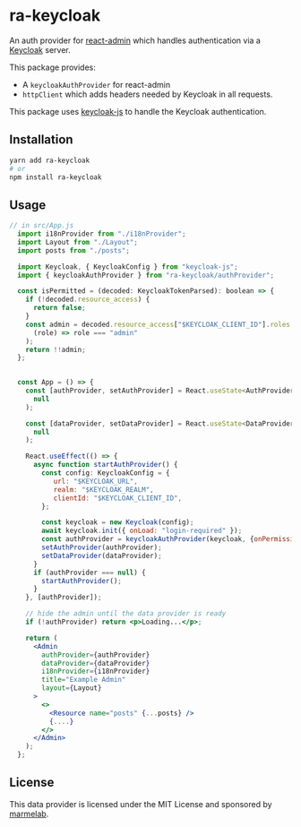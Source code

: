 # ra-keycloak

An auth provider for [react-admin](https://github.com/marmelab/react-admin) which handles authentication via a [Keycloak](https://www.keycloak.org/guides) server.

This package provides:

-   A `keycloakAuthProvider` for react-admin
-   `httpClient` which adds headers needed by Keycloak in all requests.

This package uses [keycloak-js](https://www.npmjs.com/package/keycloak-js) to handle the Keycloak authentication.

## Installation

```sh
yarn add ra-keycloak
# or
npm install ra-keycloak
```

## Usage

```jsx
// in src/App.js
  import i18nProvider from "./i18nProvider";
  import Layout from "./Layout";
  import posts from "./posts";

  import Keycloak, { KeycloakConfig } from "keycloak-js";
  import { keycloakAuthProvider } from "ra-keycloak/authProvider";

  const isPermitted = (decoded: KeycloakTokenParsed): boolean => {
    if (!decoded.resource_access) {
      return false;
    }
    const admin = decoded.resource_access["$KEYCLOAK_CLIENT_ID"].roles.find(
      (role) => role === "admin"
    );
    return !!admin;
  };
  

  const App = () => {
    const [authProvider, setAuthProvider] = React.useState<AuthProvider | null>(
      null
    );

    const [dataProvider, setDataProvider] = React.useState<DataProvider | null>(
      null
    );

    React.useEffect(() => {
      async function startAuthProvider() {
        const config: KeycloakConfig = {
           url: "$KEYCLOAK_URL",
           realm: "$KEYCLOAK_REALM",
           clientId: "$KEYCLOAK_CLIENT_ID",
        };

        const keycloak = new Keycloak(config);
        await keycloak.init({ onLoad: "login-required" });
        const authProvider = keycloakAuthProvider(keycloak, {onPermissions: isPermitted});
        setAuthProvider(authProvider);
        setDataProvider(dataProvider);
      }
      if (authProvider === null) {
        startAuthProvider();
      }
    }, [authProvider]);

    // hide the admin until the data provider is ready
    if (!authProvider) return <p>Loading...</p>;

    return (
      <Admin
        authProvider={authProvider}
        dataProvider={dataProvider}
        i18nProvider={i18nProvider}
        title="Example Admin"
        layout={Layout}
      >
        <>
          <Resource name="posts" {...posts} />
          {....}
        </>
      </Admin>
    );
  };
```

## License

This data provider is licensed under the MIT License and sponsored by [marmelab](https://marmelab.com).

